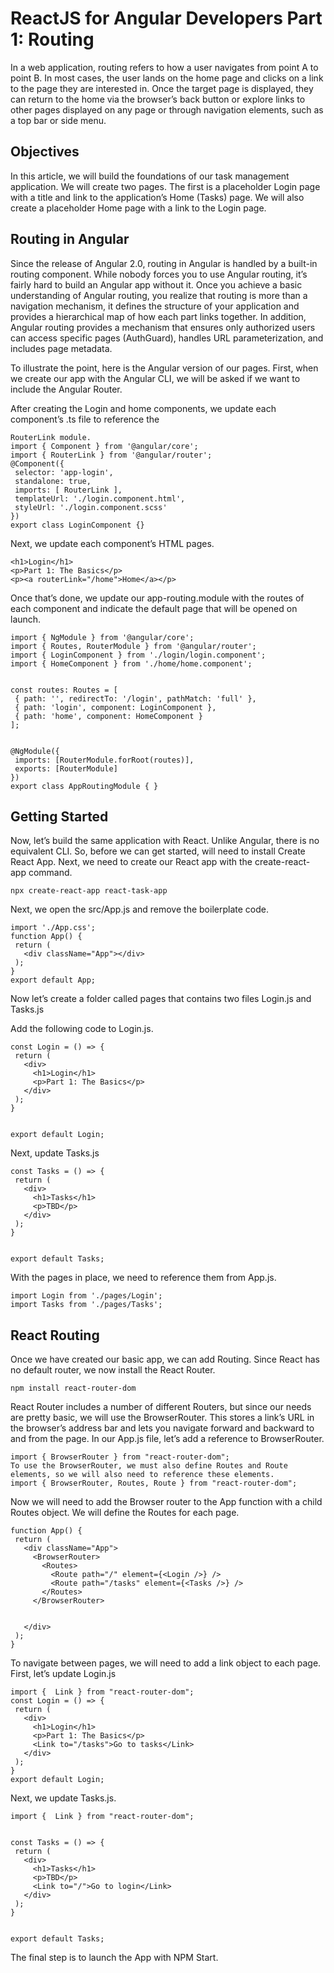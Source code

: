 # ReactJS for Angular Developers Part 1: Routing

In a web application, routing refers to how a user navigates from point A to point B. In most cases, the user lands on the home page and clicks on a link to the page they are interested in. Once the target page is displayed, they can return to the home via the browser’s back button or explore links to other pages displayed on any page or through navigation elements, such as a top bar or side menu. 

## Objectives
In this article, we will build the foundations of our task management application. We will create two pages. The first is a placeholder Login page with a title and link to the application’s Home (Tasks) page. We will also create a placeholder Home page with a link to the Login page.

## Routing in Angular
Since the release of Angular 2.0, routing in Angular is handled by a built-in routing component. While nobody forces you to use Angular routing, it’s fairly hard to build an Angular app without it. Once you achieve a basic understanding of Angular routing, you realize that routing is more than a navigation mechanism, it defines the structure of your application and provides a hierarchical map of how each part links together. In addition, Angular routing provides a mechanism that ensures only authorized users can access specific pages (AuthGuard), handles URL parameterization, and includes page metadata. 

To illustrate the point, here is the Angular version of our pages. First, when we create our app with the Angular CLI, we will be asked if we want to include the Angular Router.


After creating the Login and home components, we update each component’s .ts file to reference the 

```
RouterLink module.
import { Component } from '@angular/core';
import { RouterLink } from '@angular/router';
@Component({
 selector: 'app-login', 
 standalone: true,
 imports: [ RouterLink ],
 templateUrl: './login.component.html',
 styleUrl: './login.component.scss'
})
export class LoginComponent {}
```

Next, we update each component’s HTML pages.
```
<h1>Login</h1>
<p>Part 1: The Basics</p>
<p><a routerLink="/home">Home</a></p>
```

Once that’s done, we update our app-routing.module with the routes of each component and indicate the default page that will be opened on launch.

```
import { NgModule } from '@angular/core';
import { Routes, RouterModule } from '@angular/router';
import { LoginComponent } from './login/login.component';
import { HomeComponent } from './home/home.component';


const routes: Routes = [
 { path: '', redirectTo: '/login', pathMatch: 'full' },
 { path: 'login', component: LoginComponent },
 { path: 'home', component: HomeComponent }
];


@NgModule({
 imports: [RouterModule.forRoot(routes)],
 exports: [RouterModule]
})
export class AppRoutingModule { }

```
## Getting Started
Now, let’s build the same application with React. Unlike Angular, there is no equivalent CLI. So, before we can get started, will need to install Create React App. Next, we need to create our React app with the create-react-app command.

```
npx create-react-app react-task-app
```

Next, we open the src/App.js and remove the boilerplate code.

```
import './App.css';
function App() {
 return (
   <div className="App"></div>
 );
}
export default App;
```

Now let’s create a folder called pages that contains two files Login.js and Tasks.js


Add the following code to Login.js.

```
const Login = () => {
 return (
   <div>
     <h1>Login</h1>
     <p>Part 1: The Basics</p>
   </div>
 );
}


export default Login;
```

Next, update Tasks.js

```
const Tasks = () => {
 return (
   <div>
     <h1>Tasks</h1>
     <p>TBD</p>
   </div>
 );
}


export default Tasks;
```

With the pages in place, we need to reference them from App.js.

```
import Login from './pages/Login';
import Tasks from './pages/Tasks';
```

## React Routing
Once we have created our basic app, we can add Routing. Since React has no default router, we now install the React Router. 

```
npm install react-router-dom
```

React Router includes a number of different Routers, but since our needs are pretty basic, we will use the BrowserRouter. This stores a link’s URL in the browser’s address bar and lets you navigate forward and backward to and from the page. In our App.js file, let’s add a reference to BrowserRouter. 

```
import { BrowserRouter } from "react-router-dom";
To use the BrowserRouter, we must also define Routes and Route elements, so we will also need to reference these elements.
import { BrowserRouter, Routes, Route } from "react-router-dom";
```

Now we will need to add the Browser router to the App function with a child Routes object. We will define the Routes for each page.

```
function App() {
 return (
   <div className="App">
     <BrowserRouter>
       <Routes>
         <Route path="/" element={<Login />} />
         <Route path="/tasks" element={<Tasks />} />
       </Routes>
     </BrowserRouter>


   </div>
 );
}
```

To navigate between pages, we will need to add a link object to each page. First, let’s update Login.js

```
import {  Link } from "react-router-dom";
const Login = () => {
 return (
   <div>
     <h1>Login</h1>
     <p>Part 1: The Basics</p>
     <Link to="/tasks">Go to tasks</Link>
   </div>
 );
}
export default Login;
```

Next, we update Tasks.js.

```
import {  Link } from "react-router-dom";


const Tasks = () => {
 return (
   <div>
     <h1>Tasks</h1>
     <p>TBD</p>
     <Link to="/">Go to login</Link>
   </div>
 );
}


export default Tasks;
```

The final step is to launch the App with NPM Start.
